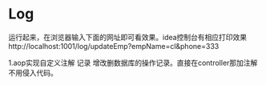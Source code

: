 # Log
运行起来，在浏览器输入下面的网址即可看效果。idea控制台有相应打印效果
http://localhost:1001/log/updateEmp?empName=cl&phone=333

1.aop实现自定义注解 记录 增改删数据库的操作记录。直接在controller那加注解 不用侵入代码。
